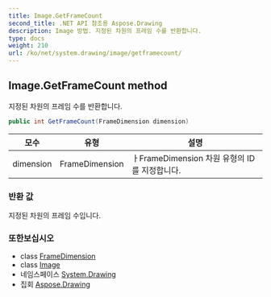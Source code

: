 ```yaml
---
title: Image.GetFrameCount
second_title: .NET API 참조용 Aspose.Drawing
description: Image 방법. 지정된 차원의 프레임 수를 반환합니다.
type: docs
weight: 210
url: /ko/net/system.drawing/image/getframecount/
---
```

## Image.GetFrameCount method

지정된 차원의 프레임 수를 반환합니다.

```csharp
public int GetFrameCount(FrameDimension dimension)
```

| 모수 | 유형 | 설명 |
| --- | --- | --- |
| dimension | FrameDimension | ㅏFrameDimension 차원 유형의 ID를 지정합니다. |

### 반환 값

지정된 차원의 프레임 수입니다.

### 또한보십시오

* class [FrameDimension](../../../system.drawing.imaging/framedimension/)
* class [Image](../)
* 네임스페이스 [System.Drawing](../../image/)
* 집회 [Aspose.Drawing](../../../)


